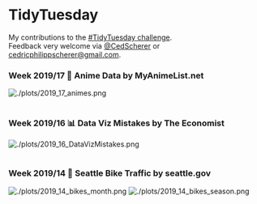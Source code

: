 # TidyTuesday
My contributions to the [#TidyTuesday challenge](https://github.com/rfordatascience/tidytuesday).  
Feedback very welcome via [@CedScherer](https://twitter.com/cedscherer?lang=en) or [cedricphilippscherer@gmail.com](mailto:cedricphilippscherer@gmail.com).

### Week 2019/17 🐉 Anime Data by MyAnimeList.net
![./plots/2019_17_animes.png](https://github.com/Z3tt/TidyTuesday/blob/master/plots/2019_17_animes.png)
<br/><br/>   
### Week 2019/16 📊 Data Viz Mistakes by The Economist
![./plots/2019_16_DataVizMistakes.png](https://github.com/Z3tt/TidyTuesday/blob/master/plots/2019_16_DataVizMistakes.png)
<br/><br/>  
### Week 2019/14 🚴 Seattle Bike Traffic by seattle.gov
![./plots/2019_14_bikes_month.png](https://github.com/Z3tt/TidyTuesday/blob/master/plots/2019_14_bikes_month.png)
![./plots/2019_14_bikes_season.png](https://github.com/Z3tt/TidyTuesday/blob/master/plots/2019_14_bikes_season.png)
<br/><br/>
